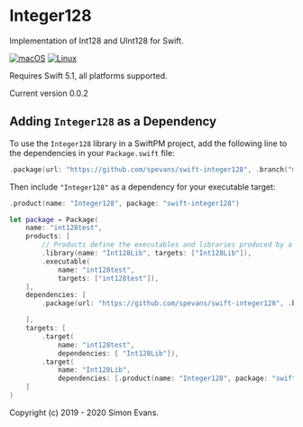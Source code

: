 # Integer128

Implementation of Int128 and UInt128 for Swift.

[![macOS](https://github.com/spevans/swift-integer128/workflows/macOS/badge.svg)](https://github.com/spevans/swift-integer128/actions/workflows/macos.yml)
[![Linux](https://github.com/spevans/swift-integer128/workflows/Linux/badge.svg)](https://github.com/spevans/swift-integer128/actions/workflows/linux.yml)


Requires Swift 5.1, all platforms supported.

Current version 0.0.2


## Adding `Integer128` as a Dependency

To use the `Integer128` library in a SwiftPM project,
add the following line to the dependencies in your `Package.swift` file:

```swift
.package(url: "https://github.com/spevans/swift-integer128", .branch("main")),
```


Then include `"Integer128"` as a dependency for your executable target:

```swift
.product(name: "Integer128", package: "swift-integer128")
```

```swift
let package = Package(
    name: "int128test",
    products: [
        // Products define the executables and libraries produced by a package, and make them visible to other packages.
        .library(name: "Int128Lib", targets: ["Int128Lib"]),
        .executable(
            name: "int128test",
            targets: ["int128test"]),
    ],
    dependencies: [
        .package(url: "https://github.com/spevans/swift-integer128", .branch("main")),

    ],
    targets: [
        .target(
            name: "int128test",
            dependencies: [ "Int128Lib"]),
        .target(
            name: "Int128Lib",
            dependencies: [.product(name: "Integer128", package: "swift-integer128")]),
    ]
)
```

Copyright (c) 2019 - 2020 Simon Evans.
